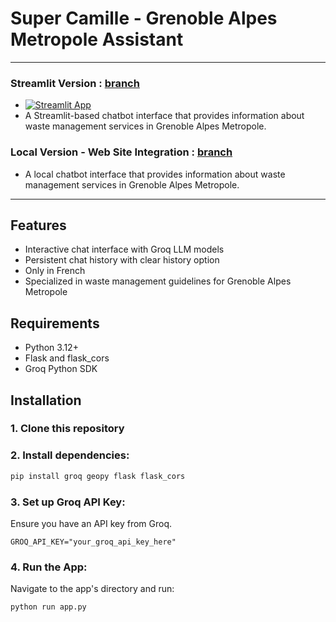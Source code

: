 # Super Camille - Grenoble Alpes Metropole Assistant

--- 
### Streamlit Version : [branch](https://github.com/tovajav/gem_gam_sdd/edit/Web_Integration)
- [![Streamlit App](https://static.streamlit.io/badges/streamlit_badge_black_white.svg)](https://gem-gam-sdd.streamlit.app/)
- A Streamlit-based chatbot interface that provides information about waste management services in Grenoble Alpes Metropole.

### Local Version - Web Site Integration : [branch](https://github.com/tovajav/gem_gam_sdd/tree/Web_Integration)
- A local chatbot interface that provides information about waste management services in Grenoble Alpes Metropole.

---

## Features

- Interactive chat interface with Groq LLM models
- Persistent chat history with clear history option
- Only in French
- Specialized in waste management guidelines for Grenoble Alpes Metropole

## Requirements

- Python 3.12+
- Flask and flask_cors
- Groq Python SDK

## Installation

### 1. Clone this repository
### 2. Install dependencies:
```sh
pip install groq geopy flask flask_cors
```
### 3. Set up Groq API Key:
Ensure you have an API key from Groq.
```
GROQ_API_KEY="your_groq_api_key_here"
```
### 4. Run the App: 
Navigate to the app's directory and run:
```sh
python run app.py
